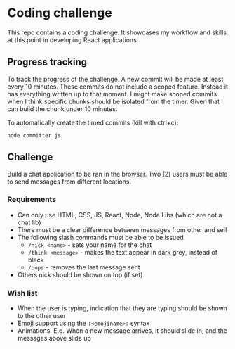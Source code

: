# Coding challenge

This repo contains a coding challenge. It showcases my workflow and skills at this point in developing React applications.

## Progress tracking

To track the progress of the challenge. A new commit will be made at least every 10 minutes. These commits do not include a scoped feature. Instead it has everything written up to that moment. I might make scoped commits when I think specific chunks should be isolated from the timer. Given that I can build the chunk under 10 minutes.

To automatically create the timed commits (kill with ctrl+c):

```
node committer.js
```

## Challenge

Build a chat application to be ran in the browser. Two (2) users must be able to send messages from different locations.

### Requirements

 - Can only use HTML, CSS, JS, React, Node, Node Libs (which are not a chat lib)
 - There must be a clear difference between messages from other and self
 - The following slash commands must be able to be issued
   - `/nick <name>` - sets your name for the chat
   - `/think <message>` - makes the text appear in dark grey, instead of black
   - `/oops` - removes the last message sent
 - Others nick should be shown on top (if set)

### Wish list
 - When the user is typing, indication that they are typing should be shown to the other user
 - Emoji support using the `:<emojiname>:` syntax
 - Animations. E.g. When a new message arrives, it should slide in, and the messages above slide up

